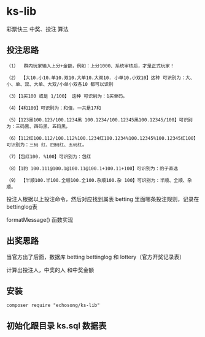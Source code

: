# ks-lib
彩票快三 中奖、投注 算法

## 投注思路

    （1）  群内玩家输入上分+金额，例如：上分1000、系统审核后，才是正式玩家！
    
    （2） 【大10.小10.单10.双10.大单10.大双10. 小单10.小双10】这种 可识别为：大、小、单、双、大单、大双/小单小双各10 都可以识别
    
    （3）【1买100 或是 1/100】 这种 可识别为：1买单码。
    
    （4）【4和100】可识别为：和值，一共是17和
    
    （5）【123黑100.123/100.1234黑 100.1234/100.12345黑100.12345/100】可识别为：三码黑、四码黑、五码黑。
    
    （6）【112红100.112/100.112%100.1234红100.1234%100.12345%100.12345红100】可识别为：三码 红、四码红、五码红。
    
    （7）【包红100. %100】可识别为：包红
    
    （8）【1豹 100.111@100.1@100.11@100.1+100.11+100】可识别为：豹子直选
    
    （9） 【半顺100.半100.全顺100.全100.杂顺100.杂 100】可识别为：半顺、全顺、杂顺。
    
  投注人根据以上投注命令，然后对应找到属表 betting 里面哪条投注规则，记录在 bettinglog表
  
  formatMessage() 函数实现
  
  ## 出奖思路
  
  当官方出了后面，数据库 betting  bettinglog 和 lottery（官方开奖记录表）
  
  计算出投注人，中奖的人 和中奖金额
  
  
  ## 安装
  
    composer require "echosong/ks-lib"
  
  ## 初始化跟目录 ks.sql 数据表
